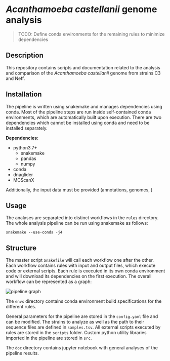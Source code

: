 # _Acanthamoeba castellanii_ genome analysis

> TODO: Define conda environments for the remaining rules to minimize dependencies

## Description 
This repository contains scripts and documentation related to the analysis and comparison of the _Acanthamoeba castellanii_ genome from strains C3 and Neff.

## Installation

The pipeline is written using snakemake and manages dependencies using conda. Most of the pipeline steps are run inside self-contained conda environments, which are automatically built upon execution. There are two dependencies which cannot be installed using conda and need to be installed separately.

**Dependencies:**

* python3.7+
    + snakemake
    + pandas
    + numpy
* conda
* dnaglider
* MCScanX

Additionally, the input data must be provided (annotations, genomes, )
## Usage

 The analyses are separated into distinct workflows in the `rules` directory.
 The whole analysis pipeline can be run using snakemake as follows:

 ```snakemake --use-conda -j4```

## Structure

The master script `Snakefile` will call each workflow one after the other. Each workflow contains rules with input and output files, which execute code or external scripts. Each rule is executed in its own conda environment and will download its dependencies on the first execution. The overall workflow can be represented as a graph:

![pipeline graph](doc/dag.svg)

The `envs` directory contains conda environment build specifications for the different rules.

General parameters for the pipeline are stored in the `config.yaml` file and can be modified. The strains to analyze as well as the path to their sequence files are defined in `samples.tsv`. All external scripts executed by rules are stored in the `scripts` folder. Custom python utility libraries imported in the pipeline are stored in `src`.

The `doc` directory contains jupyter notebook with general analyses of the pipeline results.


